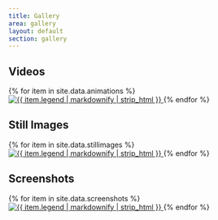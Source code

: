 ```yaml
---
title: Gallery
area: gallery
layout: default
section: gallery
---
```


## Videos

<div class="collection">
    {% for item in site.data.animations %}
        <a href="{{ item.video }}" rel="video">
            <img src="{{ item.thumbnail }}" alt="{{ item.legend | markdownify | strip_html }}">
        </a>
    {% endfor %}
</div>

## Still Images

<div class="collection">
    {% for item in site.data.stillimages %}
        <a href="{{ item.url }}">
            <img src="{{ item.url | append: '.preview.jpg' }}" alt="{{ item.legend | markdownify | strip_html }}">
        </a>
    {% endfor %}
</div>

## Screenshots

<div class="collection">
    {% for item in site.data.screenshots %}
        <a href="{{ item.url }}">
            <img src="{{ item.url | append: '.preview.jpg' }}" alt="{{ item.legend | markdownify | strip_html }}">
        </a>
    {% endfor %}
</div>

<script>
    "use strict";

    $(window).load(function () {
        $(".collection").packery({
            itemSelector: "a",
            gutter: 10
        });

        $(".collection").photobox("a");
    });
</script>
